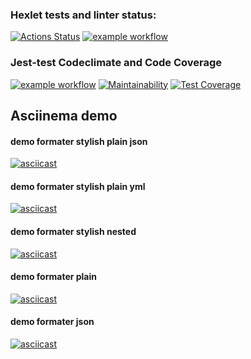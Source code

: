 ### Hexlet tests and linter status:
[![Actions Status](https://github.com/Mentavr/frontend-project-lvl2/workflows/hexlet-check/badge.svg)](https://github.com/Mentavr/frontend-project-lvl2/actions)
[![example workflow](https://github.com/Mentavr/frontend-project-lvl2/actions/workflows/eslinter.yml/badge.svg)](https://github.com/Mentavr/frontend-project-lvl2/actions)

### Jest-test Codeclimate and Code Coverage
[![example workflow](https://github.com/Mentavr/frontend-project-lvl2/actions/workflows/jest-test.yml/badge.svg)](https://github.com/Mentavr/frontend-project-lvl2/actions)
[![Maintainability](https://api.codeclimate.com/v1/badges/fda726a2ff977002f6d4/maintainability)](https://codeclimate.com/github/Mentavr/frontend-project-lvl2/maintainability) 
[![Test Coverage](https://api.codeclimate.com/v1/badges/fda726a2ff977002f6d4/test_coverage)](https://codeclimate.com/github/Mentavr/frontend-project-lvl2/test_coverage)

## Asciinema demo
#### demo formater stylish plain json
[![asciicast](https://asciinema.org/a/426570.svg)](https://asciinema.org/a/426570)
#### demo formater stylish plain yml
[![asciicast](https://asciinema.org/a/428868.svg)](https://asciinema.org/a/428868)
#### demo formater stylish nested 
[![asciicast](https://asciinema.org/a/428864.svg)](https://asciinema.org/a/428864)
#### demo formater plain  
[![asciicast](https://asciinema.org/a/428907.svg)](https://asciinema.org/a/428907)
#### demo formater json 
[![asciicast](https://asciinema.org/a/432661.svg)](https://asciinema.org/a/432661)